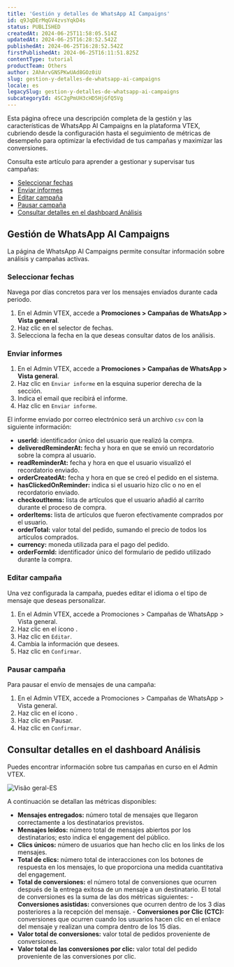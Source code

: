 ```yaml
---
title: 'Gestión y detalles de WhatsApp AI Campaigns'
id: q9JqDErMqGV4zvsYqkD4s
status: PUBLISHED
createdAt: 2024-06-25T11:58:05.514Z
updatedAt: 2024-06-25T16:28:52.542Z
publishedAt: 2024-06-25T16:28:52.542Z
firstPublishedAt: 2024-06-25T16:11:51.825Z
contentType: tutorial
productTeam: Others
author: 2AhArvGNSPKwUAd8GOz0iU
slug: gestion-y-detalles-de-whatsapp-ai-campaigns
locale: es
legacySlug: gestion-y-detalles-de-whatsapp-ai-campaigns
subcategoryId: 4SC2gPmUH3cHD5HjGfQ5Vg
---
```


Esta página ofrece una descripción completa de la gestión y las características de WhatsApp AI Campaigns en la plataforma VTEX, cubriendo desde la configuración hasta el seguimiento de métricas de desempeño para optimizar la efectividad de tus campañas y maximizar las conversiones.

Consulta este artículo para aprender a gestionar y supervisar tus campañas:

- [Seleccionar fechas](#seleccionar-fechas)
- [Enviar informes](#enviar-informes)
- [Editar campaña](#editar-campaña)
- [Pausar campaña](#pausar-campaña)
- [Consultar detalles en el dashboard Análisis](#consultar-detalles-en-el-dashboard-analisis)

## Gestión de WhatsApp AI Campaigns

La página de WhatsApp AI Campaigns permite consultar información sobre análisis y campañas activas.

### Seleccionar fechas

Navega por días concretos para ver los mensajes enviados durante cada periodo.

1. En el Admin VTEX, accede a **Promociones > Campañas de WhatsApp > Vista general**.
2. Haz clic en el selector de fechas.
3. Selecciona la fecha en la que deseas consultar datos de los análisis.

### Enviar informes

1. En el Admin VTEX, accede a **Promociones > Campañas de WhatsApp > Vista general**.
2. Haz clic en `Enviar informe` en la esquina superior derecha de la sección.
3. Indica el email que recibirá el informe.
4. Haz clic en `Enviar informe`.

El informe enviado por correo electrónico será un archivo `csv` con la siguiente información:

- **userId:** identificador único del usuario que realizó la compra.
- **deliveredReminderAt:** fecha y hora en que se envió un recordatorio sobre la compra al usuario.
- **readReminderAt:** fecha y hora en que el usuario visualizó el recordatorio enviado.
- **orderCreatedAt:** fecha y hora en que se creó el pedido en el sistema.
- **hasClickedOnReminder:** indica si el usuario hizo clic o no en el recordatorio enviado.
- **checkoutItems:** lista de artículos que el usuario añadió al carrito durante el proceso de compra.
- **orderItems:** lista de artículos que fueron efectivamente comprados por el usuario.
- **orderTotal:** valor total del pedido, sumando el precio de todos los artículos comprados.
- **currency:** moneda utilizada para el pago del pedido.
- **orderFormId:** identificador único del formulario de pedido utilizado durante la compra.

### Editar campaña

Una vez configurada la campaña, puedes editar el idioma o el tipo de mensaje que deseas personalizar.

1. En el Admin VTEX, accede a Promociones > Campañas de WhatsApp > Vista general.
2. Haz clic en el ícono <i class="fas fa-ellipsis-v" aria-hidden="true"></i>.
3. Haz clic en `Editar`.
4. Cambia la información que desees.
5. Haz clic en `Confirmar`.

### Pausar campaña

Para pausar el envío de mensajes de una campaña:

1. En el Admin VTEX, accede a Promociones > Campañas de WhatsApp > Vista general.
2. Haz clic en el ícono <i class="fas fa-ellipsis-v" aria-hidden="true"></i>.
3. Haz clic en Pausar.
4. Haz clic en `Confirmar`.

## Consultar detalles en el dashboard Análisis

Puedes encontrar información sobre tus campañas en curso en el Admin VTEX.

![Visão geral-ES](//images.ctfassets.net/alneenqid6w5/3QiT4K7FuFoTyhmlWYWKFl/27df78b45cdda1fd0aa89bde051172a3/Vis_o_geral-ES.png)

A continuación se detallan las métricas disponibles:

- **Mensajes entregados:** número total de mensajes que llegaron correctamente a los destinatarios previstos.
- **Mensajes leídos:** número total de mensajes abiertos por los destinatarios; esto indica el engagement del público.
- **Clics únicos:** número de usuarios que han hecho clic en los links de los mensajes.
- **Total de clics:** número total de interacciones con los botones de respuesta en los mensajes, lo que proporciona una medida cuantitativa del engagement.
- **Total de conversiones:** el número total de conversiones que ocurren después de la entrega exitosa de un mensaje a un destinatario. El total de conversiones es la suma de las dos métricas siguientes:
      - **Conversiones asistidas:** conversiones que ocurren dentro de los 3 días posteriores a la recepción del mensaje.
      - **Conversiones por Clic (CTC):** conversiones que ocurren cuando los usuarios hacen clic en el enlace del mensaje y realizan una compra dentro de los 15 días.
- **Valor total de conversiones:** valor total de pedidos proveniente de conversiones.
- **Valor total de las conversiones por clic:** valor total del pedido proveniente de las conversiones por clic.

